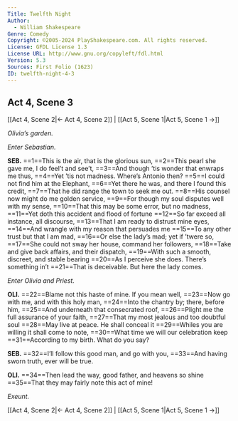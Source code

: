```yaml
---
Title: Twelfth Night
Author: 
  - William Shakespeare
Genre: Comedy
Copyright: ©2005-2024 PlayShakespeare.com. All rights reserved.
License: GFDL License 1.3
License URL: http://www.gnu.org/copyleft/fdl.html
Version: 5.3
Sources: First Folio (1623)
ID: twelfth-night-4-3
---
```


## Act 4, Scene 3
[[Act 4, Scene 2|← Act 4, Scene 2]] | [[Act 5, Scene 1|Act 5, Scene 1 →]]

*Olivia’s garden.*

*Enter Sebastian.*

**SEB.**
==1==This is the air, that is the glorious sun,
==2==This pearl she gave me, I do feel’t and see’t,
==3==And though ’tis wonder that enwraps me thus,
==4==Yet ’tis not madness. Where’s Antonio then?
==5==I could not find him at the Elephant,
==6==Yet there he was, and there I found this credit,
==7==That he did range the town to seek me out.
==8==His counsel now might do me golden service,
==9==For though my soul disputes well with my sense,
==10==That this may be some error, but no madness,
==11==Yet doth this accident and flood of fortune
==12==So far exceed all instance, all discourse,
==13==That I am ready to distrust mine eyes,
==14==And wrangle with my reason that persuades me
==15==To any other trust but that I am mad,
==16==Or else the lady’s mad; yet if ’twere so,
==17==She could not sway her house, command her followers,
==18==Take and give back affairs, and their dispatch,
==19==With such a smooth, discreet, and stable bearing
==20==As I perceive she does. There’s something in’t
==21==That is deceivable. But here the lady comes.

*Enter Olivia and Priest.*

**OLI.**
==22==Blame not this haste of mine. If you mean well,
==23==Now go with me, and with this holy man,
==24==Into the chantry by; there, before him,
==25==And underneath that consecrated roof,
==26==Plight me the full assurance of your faith,
==27==That my most jealous and too doubtful soul
==28==May live at peace. He shall conceal it
==29==Whiles you are willing it shall come to note,
==30==What time we will our celebration keep
==31==According to my birth. What do you say?

**SEB.**
==32==I’ll follow this good man, and go with you,
==33==And having sworn truth, ever will be true.

**OLI.**
==34==Then lead the way, good father, and heavens so shine
==35==That they may fairly note this act of mine!

*Exeunt.*

[[Act 4, Scene 2|← Act 4, Scene 2]] | [[Act 5, Scene 1|Act 5, Scene 1 →]]